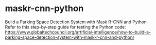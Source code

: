 # maskr-cnn-python
Build a Parking Space Detection System with Mask R-CNN and Python
Refer to this step-by-step guide for testing the Python code: https://www.globaltechcouncil.org/artificial-intelligence/how-to-build-a-parking-space-detection-system-with-mask-r-cnn-and-python/
